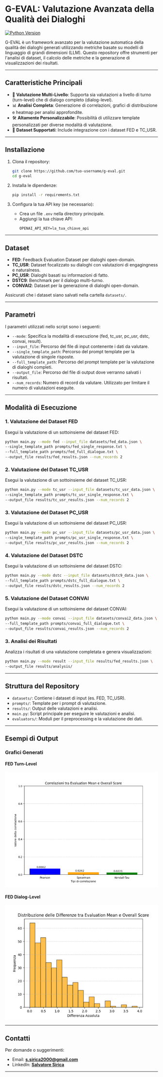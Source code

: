 
# **G-EVAL: Valutazione Avanzata della Qualità dei Dialoghi**

[![Python Version](https://img.shields.io/badge/python-3.8%2B-blue)](https://www.python.org/)

G-EVAL è un framework avanzato per la valutazione automatica della qualità dei dialoghi generati utilizzando metriche basate su modelli di linguaggio di grandi dimensioni (LLM). Questo repository offre strumenti per l'analisi di dataset, il calcolo delle metriche e la generazione di visualizzazioni dei risultati.

---

## **Caratteristiche Principali**
- 🚀 **Valutazione Multi-Livello**: Supporta sia valutazioni a livello di turno (turn-level) che di dialogo completo (dialog-level).
- 📊 **Analisi Completa**: Generazione di correlazioni, grafici di distribuzione e heatmap per analisi approfondite.
- 🛠️ **Altamente Personalizzabile**: Possibilità di utilizzare template personalizzati per diverse modalità di valutazione.
- 📂 **Dataset Supportati**: Include integrazione con i dataset FED e TC_USR.

---

## **Installazione**

1. Clona il repository:
   ```bash
   git clone https://github.com/tuo-username/g-eval.git
   cd g-eval
   ```

2. Installa le dipendenze:
   ```bash
   pip install -r requirements.txt
   ```

3. Configura la tua API key (se necessario):
   - Crea un file `.env` nella directory principale.
   - Aggiungi la tua chiave API:
     ```
     OPENAI_API_KEY=la_tua_chiave_api
     ```

---

## **Dataset**
- **FED**: Feedback Evaluation Dataset per dialoghi open-domain.
- **TC_USR**: Dataset focalizzato su dialoghi con valutazioni di engagingness e naturalness.
- **PC_USR**: Dialoghi basati su informazioni di fatto.
- **DSTC9**: Benchmark per il dialogo multi-turno.
- **CONVAI2**: Dataset per la generazione di dialoghi open-domain.

Assicurati che i dataset siano salvati nella cartella `datasets/`.

---

## **Parametri**

I parametri utilizzati nello script sono i seguenti:

- `--mode`: Specifica la modalità di esecuzione (fed, tc_usr, pc_usr, dstc, convai, result).
- `--input_file`: Percorso del file di input contenente i dati da valutare.
- `--single_template_path`: Percorso del prompt template per la valutazione di singole risposte.
- `--full_template_path`: Percorso del prompt template per la valutazione di dialoghi completi.
- `--output_file`: Percorso del file di output dove verranno salvati i risultati.
- `--num_records`: Numero di record da valutare. Utilizzato per limitare il numero di valutazioni eseguite.

---

## **Modalità di Esecuzione**

### 1. **Valutazione del Dataset FED**
Esegui la valutazione di un sottoinsieme del dataset FED:
```bash
python main.py --mode fed --input_file datasets/fed_data.json \
--single_template_path prompts/fed_single_response.txt \
--full_template_path prompts/fed_full_dialogue.txt \
--output_file results/fed_results.json --num_records 2
```

### 2. **Valutazione del Dataset TC_USR**
Esegui la valutazione di un sottoinsieme del dataset TC_USR:
```bash
python main.py --mode tc_usr --input_file datasets/tc_usr_data.json \
--single_template_path prompts/tc_usr_single_response.txt \
--output_file results/tc_usr_results.json --num_records 2
```

### 3. **Valutazione del Dataset PC_USR**
Esegui la valutazione di un sottoinsieme del dataset PC_USR:
```bash
python main.py --mode pc_usr --input_file datasets/pc_usr_data.json \
--single_template_path prompts/pc_usr_single_response.txt \
--output_file results/pc_usr_results.json --num_records 2
```

### 4. **Valutazione del Dataset DSTC**
Esegui la valutazione di un sottoinsieme del dataset DSTC:
```bash
python main.py --mode dstc --input_file datasets/dstc9_data.json \
--full_template_path prompts/dstc_full_dialogue.txt \
--output_file results/dstc_results.json --num_records 2
```

### 5. **Valutazione del Dataset CONVAI**
Esegui la valutazione di un sottoinsieme del dataset CONVAI:
```bash
python main.py --mode convai --input_file datasets/convai2_data.json \
--full_template_path prompts/convai_full_dialogue.txt \
--output_file results/convai_results.json --num_records 2
```

### 3. **Analisi dei Risultati**
Analizza i risultati di una valutazione completata e genera visualizzazioni:
```bash
python main.py --mode result --input_file results/fed_results.json \
--output_file results/analysis/
```

---

## **Struttura del Repository**

- `datasets/`: Contiene i dataset di input (es. FED, TC_USR).
- `prompts/`: Template per i prompt di valutazione.
- `results/`: Output delle valutazioni e analisi.
- `main.py`: Script principale per eseguire le valutazioni e analisi.
- `evaluators/`: Moduli per il preprocessing e la valutazione dei dati.

---

## **Esempi di Output**
### Grafici Generati
#### FED Turn-Level
![FED Turn-Level](results/fed/fed_correlation_turn_level.png)

#### FED Dialog-Level
![FED Dialog-Level](results/tc/difference_histogram.png)

---

## **Contatti**
Per domande o suggerimenti:
- Email: **s.sirica2000@gmail.com**
- LinkedIn: **[Salvatore Sirica](https://www.linkedin.com/in/salvatore-sirica-823325208/)**

---
